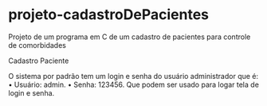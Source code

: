 # projeto-cadastroDePacientes
Projeto de um programa em C de um cadastro de pacientes para controle de comorbidades


Cadastro Paciente

O sistema por padrão tem um login e senha do usuário administrador que é:
•	Usuário: admin.
•	Senha: 123456.
Que podem ser usado para logar tela de login e senha.

